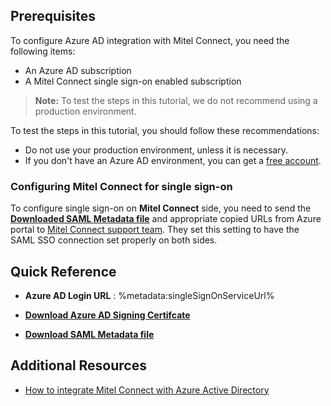 ## Prerequisites

To configure Azure AD integration with Mitel Connect, you need the following items:

- An Azure AD subscription
- A Mitel Connect single sign-on enabled subscription

> **Note:**
> To test the steps in this tutorial, we do not recommend using a production environment.

To test the steps in this tutorial, you should follow these recommendations:

- Do not use your production environment, unless it is necessary.
- If you don't have an Azure AD environment, you can get a [free account](https://azure.microsoft.com/free/).

### Configuring Mitel Connect for single sign-on

To configure single sign-on on **Mitel Connect** side, you need to send the **[Downloaded SAML Metadata file](%metadata:metadataDownloadUrl%)** and appropriate copied URLs from Azure portal to [Mitel Connect support team](https://www.mitel.com/support/mitel-technical-support). They set this setting to have the SAML SSO connection set properly on both sides.

## Quick Reference

* **Azure AD Login URL** : %metadata:singleSignOnServiceUrl%

* **[Download Azure AD Signing Certifcate](%metadata:CertificateDownloadRawUrl%)**

* **[Download SAML Metadata file](%metadata:metadataDownloadUrl%)**

## Additional Resources

* [How to integrate Mitel Connect with Azure Active Directory](https://docs.microsoft.com/azure/active-directory/saas-apps/mitel-connect-tutorial)
